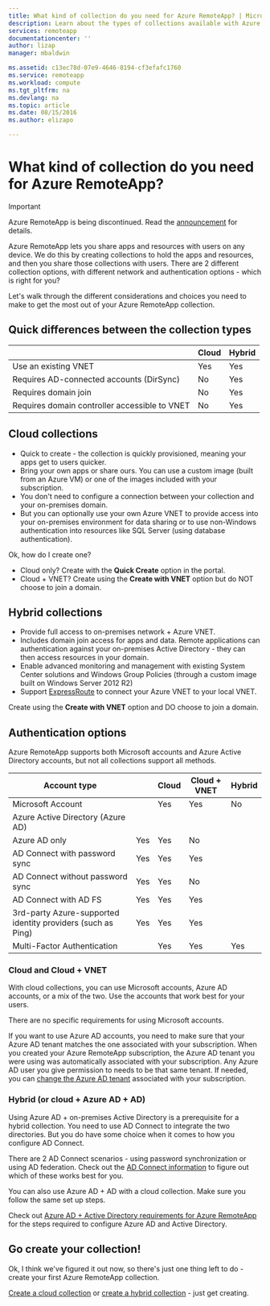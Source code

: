 ```yaml
---
title: What kind of collection do you need for Azure RemoteApp? | Microsoft Docs
description: Learn about the types of collections available with Azure RemoteApp.
services: remoteapp
documentationcenter: ''
author: lizap
manager: mbaldwin

ms.assetid: c13ec78d-07e9-4646-8194-cf3efafc1760
ms.service: remoteapp
ms.workload: compute
ms.tgt_pltfrm: na
ms.devlang: na
ms.topic: article
ms.date: 08/15/2016
ms.author: elizapo

---
```

# What kind of collection do you need for Azure RemoteApp?
> [!IMPORTANT]
> Azure RemoteApp is being discontinued. Read the [announcement](https://go.microsoft.com/fwlink/?linkid=821148) for details.
> 
> 

Azure RemoteApp lets you share apps and resources with users on any device. We do this by creating collections to hold the apps and resources, and then you share those collections with users. There are 2 different collection options, with different network and authentication options - which is right for you?

Let's walk through the different considerations and choices you need to make to get the most out of your Azure RemoteApp collection. 

## Quick differences between the collection types
|  | Cloud | Hybrid |
| --- | --- | --- |
| Use an existing VNET |Yes |Yes |
| Requires AD-connected accounts (DirSync) |No |Yes |
| Requires domain join |No |Yes |
| Requires domain controller accessible to VNET |No |Yes |

## Cloud collections
* Quick to create - the collection is quickly provisioned, meaning your apps get to users quicker.
* Bring your own apps or share ours. You can use a custom image (built from an Azure VM) or one of the images included with your subscription.
* You don't need to configure a connection between your collection and your on-premises domain.
* But you can optionally use your own Azure VNET to provide access into your on-premises environment for data sharing or to use non-Windows authentication into resources like SQL Server (using database authentication).

Ok, how do I create one?

* Cloud only? Create with the **Quick Create** option in the portal.
* Cloud + VNET? Create using the **Create with VNET** option but do NOT choose to join a domain.

## Hybrid collections
* Provide full access to on-premises network + Azure VNET.
* Includes domain join access for apps and data. Remote applications can authentication against your on-premises Active Directory - they can then access resources in your domain.
* Enable advanced monitoring and management with existing System Center solutions and Windows Group Policies (through a custom image built on Windows Server 2012 R2)
* Support [ExpressRoute](https://azure.microsoft.com/services/expressroute/) to connect your Azure VNET to your local VNET.

Create using the **Create with VNET** option and DO choose to join a domain.

## Authentication options
Azure RemoteApp supports both Microsoft accounts and Azure Active Directory accounts, but not all collections support all methods. 

| Account type |  | Cloud | Cloud + VNET | Hybrid |
| --- | --- | --- | --- | --- |
| Microsoft Account | |Yes |Yes |No |
| Azure Active Directory (Azure AD) | | | | |
| Azure AD only |Yes |Yes |No | |
| AD Connect with password sync |Yes |Yes |Yes | |
| AD Connect without password sync |Yes |Yes |No | |
| AD Connect with AD FS |Yes |Yes |Yes | |
| 3rd-party Azure-supported identity providers (such as Ping) |Yes |Yes |Yes | |
| Multi-Factor Authentication | |Yes |Yes |Yes |

### Cloud and Cloud + VNET
With cloud collections, you can use Microsoft accounts, Azure AD accounts, or a mix of the two. Use the accounts that work best for your users.

There are no specific requirements for using Microsoft accounts. 

If you want to use Azure AD accounts, you need to make sure that your Azure AD tenant matches the one associated with your subscription. When you created your Azure RemoteApp subscription, the Azure AD tenant you were using was automatically associated with your subscription. Any Azure AD user you give permission to needs to be that same tenant. If needed, you can [change the Azure AD tenant](remoteapp-changetenant.md) associated with your subscription.

### Hybrid (or cloud + Azure AD + AD)
Using Azure AD + on-premises Active Directory is a prerequisite for a hybrid collection. You need to use AD Connect to integrate the two directories. But you do have some choice when it comes to how you configure AD Connect. 

There are 2 AD Connect scenarios - using password synchronization or using AD federation. Check out the [AD Connect information](../active-directory/active-directory-aadconnect.md) to figure out which of these works best for you.

You can also use Azure AD + AD with a cloud collection. Make sure you follow the same set up steps.

Check out [Azure AD + Active Directory requirements for Azure RemoteApp](remoteapp-ad.md) for the steps required to configure Azure AD and Active Directory.

## Go create your collection!
Ok, I think we've figured it out now, so there's just one thing left to do - create your first Azure RemoteApp collection.

[Create a cloud collection](remoteapp-create-cloud-deployment.md) or [create a hybrid collection](remoteapp-create-hybrid-deployment.md) - just get creating.

